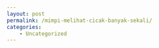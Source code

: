 ```yaml
---
layout: post
permalink: /mimpi-melihat-cicak-banyak-sekali/
categories:
    - Uncategorized
---
```


